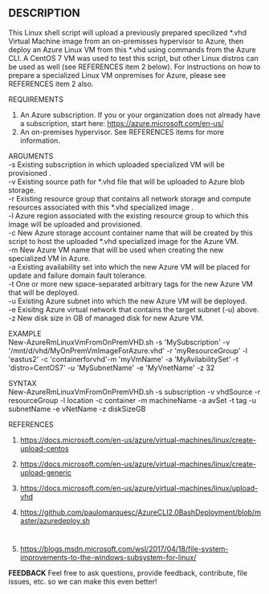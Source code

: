 ## DESCRIPTION
This Linux shell script will upload a previously prepared specilized *.vhd Virtual Machine image from an on-premisses hypervisor to Azure, then deploy an Azure Linux VM from this *.vhd using commands from the Azure CLI.
A CentOS 7 VM was used to test this script, but other Linux distros can be used as well (see REFERENCES item 2 below).
For instructions on how to prepare a specialized Linux VM onpremises for Azure, please see REFERENCES item 2 also.

REQUIREMENTS
1. An Azure subscription. If you or your organization does not already have a subscription, start here: https://azure.microsoft.com/en-us/
2. An on-premises hypervisor. See REFERENCES items for more information.

ARGUMENTS <br>
-s Existing subscription in which uploaded specialized VM will be provisioned
. <br>
-v Existing source path for *.vhd file that will be uploaded to Azure blob storage. <br>
-r 
Existing resource group that contains all network storage and compute resources associated with this *.vhd specialized image
. <br>
-l Azure region associated with the existing resource group to which this image will be uploaded and provisioned. <br>
-c New Azure storage account container name that will be created by this script to host the uploaded *.vhd specialized image for the Azure VM. <br>
-m New Azure VM name that will be used when creating the new specialized VM in Azure. <br>
-a Existing availability set into which the new Azure VM will be placed for update and failure domain fault tolerance. <br>
-t One or more new space-separated arbitrary tags for the new Azure VM that will be deployed. <br>
-u Existing Azure subnet into which the new Azure VM will be deployed. <br>
-e Exisitng Azure virtual network that contains the target subnet (-u) above. <br>
-z New disk size in GB of managed disk for new Azure VM. <br>

EXAMPLE <br>
New-AzureRmLinuxVmFromOnPremVHD.sh -s 'MySubscription' -v '/mnt/d/vhd/MyOnPremVmImageForAzure.vhd' -r 'myResourceGroup' -l 'eastus2' -c 'containerforvhd'-m 'myVmName' -a 'MyAvilabilitySet' -t 'distro=CentOS7' -u 'MySubnetName' -e 
'MyVnetName' -z 32

SYNTAX    	
New-AzureRmLinuxVmFromOnPremVHD.sh -s subscription -v vhdSource -r resourceGroup -l location -c container -m machineName -a avSet 
-t tag -u subnetName -e vNetName -z diskSizeGB

REFERENCES
1. https://docs.microsoft.com/en-us/azure/virtual-machines/linux/create-upload-centos
2. https://docs.microsoft.com/en-us/azure/virtual-machines/linux/create-upload-generic
3. https://docs.microsoft.com/en-us/azure/virtual-machines/linux/upload-vhd

4. https://github.com/paulomarquesc/AzureCLI2.0BashDeployment/blob/master/azuredeploy.sh
#
5. https://blogs.msdn.microsoft.com/wsl/2017/04/18/file-system-improvements-to-the-windows-subsystem-for-linux/

**FEEDBACK**
Feel free to ask questions, provide feedback, contribute, file issues, etc. so we can make this even better!
